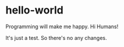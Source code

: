 # hello-world
Programming will make me happy.
Hi Humans!

It's just a test.
So there's no any changes.
